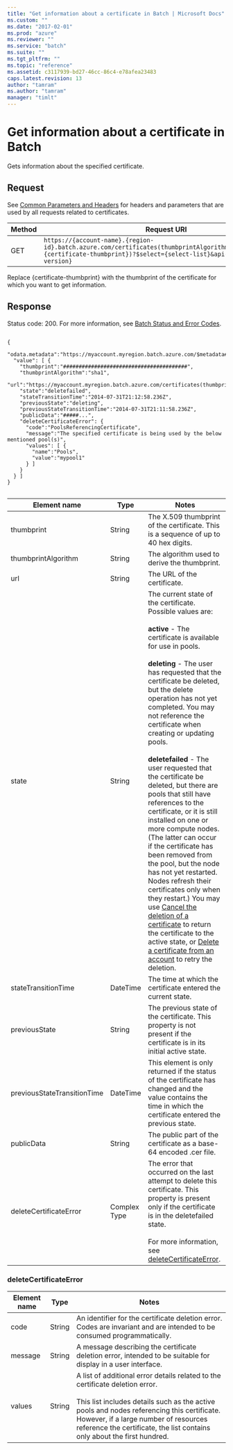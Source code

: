 ```yaml
---
title: "Get information about a certificate in Batch | Microsoft Docs"
ms.custom: ""
ms.date: "2017-02-01"
ms.prod: "azure"
ms.reviewer: ""
ms.service: "batch"
ms.suite: ""
ms.tgt_pltfrm: ""
ms.topic: "reference"
ms.assetid: c3117939-bd27-46cc-86c4-e78afea23483
caps.latest.revision: 13
author: "tamram"
ms.author: "tamram"
manager: "timlt"
---
```

# Get information about a certificate in Batch
  Gets information about the specified certificate.  
  
## Request  
 See [Common Parameters and Headers](../batchservice/common-parameters-and-headers.md) for headers and parameters that are used by all requests related to certificates.  
  
|Method|Request URI|  
|------------|-----------------|  
|GET|`https://{account-name}.{region-id}.batch.azure.com/certificates(thumbprintAlgorithm=sha1,thumbprint={certificate-thumbprint})?$select={select-list}&api-version={api-version}`|  
  
 Replace {certificate-thumbprint} with the thumbprint of the certificate for which you want to get information.  
  
## Response  
 Status code: 200. For more information, see [Batch Status and Error Codes](../batchservice/batch-status-and-error-codes.md).  
  
```  
  
{  
  "odata.metadata":"https://myaccount.myregion.batch.azure.com/$metadata#certificates",  
  "value": [ {  
    "thumbprint":"########################################",  
    "thumbprintAlgorithm":"sha1",  
    "url":"https://myaccount.myregion.batch.azure.com/certificates(thumbprintAlgorithm=sha1,thumbprint=########################################)",  
    "state":"deletefailed",  
    "stateTransitionTime":"2014-07-31T21:12:58.236Z",  
    "previousState":"deleting",  
    "previousStateTransitionTime":"2014-07-31T21:11:58.236Z",  
    "publicData":"#####...",  
    "deleteCertificateError": {  
      "code":"PoolsReferencingCertificate",  
      "message":"The specified certificate is being used by the below mentioned pool(s)",   
      "values": [ {  
        "name":"Pools",  
        "value":"mypool1"  
      } ]   
    }  
  } ]  
}  
  
```  
  
|Element name|Type|Notes|  
|------------------|----------|-----------|  
|thumbprint|String|The X.509 thumbprint of the certificate. This is a sequence of up to 40 hex digits.|  
|thumbprintAlgorithm|String|The algorithm used to derive the thumbprint.|  
|url|String|The URL of the certificate.|  
|state|String|The current state of the certificate. Possible values are:<br /><br /> **active** - The certificate is available for use in pools.<br /><br /> **deleting** - The user has requested that the certificate be deleted, but the delete operation has not yet completed. You may not reference the certificate when creating or updating pools.<br /><br /> **deletefailed** - The user requested that the certificate be deleted, but there are pools that still have references to the certificate, or it is still installed on one or more compute nodes.  (The latter can occur if the certificate has been removed from the pool, but the node has not yet restarted.  Nodes refresh their certificates only when they restart.)  You may use [Cancel the deletion of a certificate](../batchservice/cancel-the-deletion-of-a-certificate.md) to return the certificate to the active state, or [Delete a certificate from an account](../batchservice/delete-a-certificate-from-an-account.md) to retry the deletion.|  
|stateTransitionTime|DateTime|The time at which the certificate entered the current state.|  
|previousState|String|The previous state of the certificate. This property is not present if the certificate is in its initial active state.|  
|previousStateTransitionTime|DateTime|This element is only returned if the status of the certificate has changed and the value contains the time in which the certificate entered the previous state.|  
|publicData|String|The public part of the certificate as a base-64 encoded .cer file.|  
|deleteCertificateError|Complex Type|The error that occurred on the last attempt to delete this certificate.  This property is present only if the certificate is in the deletefailed state.<br /><br /> For more information, see [deleteCertificateError](#bk_deletecerterr).|  
  
###  <a name="bk_deletecerterr"></a> deleteCertificateError  
  
|Element name|Type|Notes|  
|------------------|----------|-----------|  
|code|String|An identifier for the certificate deletion error.  Codes are invariant and are intended to be consumed programmatically.|  
|message|String|A message describing the certificate deletion error, intended to be suitable for display in a user interface.|  
|values|String|A list of additional error details related to the certificate deletion error.<br /><br /> This list includes details such as the active pools and nodes referencing this certificate. However, if a large number of resources reference the certificate, the list contains only about the first hundred.|  
  
  